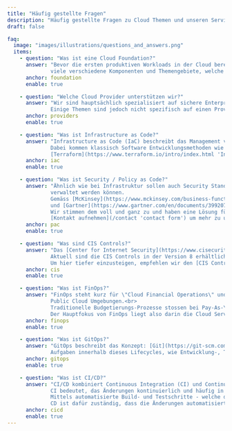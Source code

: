 ```yaml
---
title: "Häufig gestellte Fragen"
description: "Häufig gestellte Fragen zu Cloud Themen und unseren Services"
draft: false

faq:
  image: "images/illustrations/questions_and_answers.png"
  items:
    - question: "Was ist eine Cloud Foundation?"
      answer: "Bevor die ersten produktiven Workloads in der Cloud bereitgestellt werden können, gibt es
              viele verschiedene Komponenten und Themengebiete, welche organisiert und beachtet werden sollten. Es gibt sowohl technische Komponenten - wie Konnektivät, Security und Compliance - als auch organisatorische Punkte - wie die finanzielle Steuerung oder die Betriebsorganisation - allesamt Punkte welche durchdacht werden wollen."
      anchor: foundation
      enable: true

    - question: "Welche Cloud Provider unterstützen wir?"
      answer: "Wir sind hauptsächlich spezialisiert auf sichere Enterprise Deployments in AWS.
              Einige Themen sind jedoch nicht spezifisch auf einen Provider bezogen, sondern lassen sich auf alle gängigen Public Cloud Provider anwenden. Zögern Sie also nicht, uns zu Ihrem Anliegen zu [kontaktieren](/contact 'contact form')."
      anchor: providers
      enable: true

    - question: "Was ist Infrastructure as Code?"
      answer: "Infrastructure as Code (IaC) beschreibt das Management von Infrastruktur als Code Artefact.
              Dabei kommen klassisch Software Entwicklungsmethoden wie Source Code Versioning zum Einsatz.<br>
              [Terraform](https://www.terraform.io/intro/index.html 'Introduction to Terraform') ist eine mächtige Open-Source Software und ein grossartiges Tool für Cloud Deployments."
      anchor: iac
      enable: true

    - question: "Was ist Security / Policy as Code?"
      answer: "Ähnlich wie bei Infrastruktur sollen auch Security Standards und Policies als Programm-Code
              verwaltet werden können.
              Gemäss [McKinsey](https://www.mckinsey.com/business-functions/mckinsey-digital/our-insights/security-as-code-the-best-and-maybe-only-path-to-securing-cloud-applications-and-systems)
              und [Gartner](https://www.gartner.com/en/documents/3992070/using-cloud-native-policy-as-code-to-secure-deployments-) trägt die Automatisierung und Kodifizierung entscheidend zum Erfolg von Security Massnahmen bei.<br>
              Wir stimmen dem voll und ganz zu und haben eine Lösung für die Verwaltung von Sicherheitsereignissen in der Cloud entwickelt, die auf Policy as Code basiert.<br>
              [Kontakt aufnehmen](/contact 'contact form') um mehr zu unserer Lösung **nbSEMPER** zu erfahren."
      anchor: pac
      enable: true

    - question: "Was sind CIS Controls?"
      answer: "Das [Center for Internet Security](https://www.cisecurity.org/) veröffentlicht regelmässig Best Practices und Leitfäden für IT Security.
              Aktuell sind die CIS Controls in der Version 8 erhältlich, in diesem Regelwerk gibt es 18 **Control Domains** von Data Protection, Audit Logging, Service Provider Configuration bis hin zu Penetration Testing enthalten.
              Um hier tiefer einzusteigen, empfehlen wir den [CIS Control Navigator](https://www.cisecurity.org/controls/cis-controls-navigator/)."
      anchor: cis
      enable: true

    - question: "Was ist FinOps?"
      answer: "FinOps steht kurz für \"Cloud Financial Operations\" und beschreibt das Finanz Management in
              Public Cloud Umgebungen.<br>
              Traditionelle Budgetierungs-Prozesse stossen bei Pay-As-You-Go Modellen schnell an ihre Grenzen, da diese bisherigen Methoden oft fixe, jährliche oder quartalsweise Budgets voraussetzen. In Public Cloud Umgebungen skalieren die Kosten mit dem eigentlichen Workload mit; so sind sie nur sehr schwer auf einen längeren Zeitraum im Voraus zu budgetieren.<br>
              Der Hauptfokus von FinOps liegt also darin die Cloud Services optimal zu nutzen um die Kosten zu optimieren und den grössten Mehrwert & Business Value zu generieren."
      anchor: finops
      enable: true

    - question: "Was ist GitOps?"
      answer: "GitOps beschreibt das Konzept: [Git](https://git-scm.com) als zentrales Versionierunssystem zu nutzen um den Lebenszyklus (Lifecycle) einer Systemumgebung zu steuern.<br>
              Aufgaben innerhalb dieses Lifecycles, wie Entwicklung-, Test- und die Abnahme-Prozess, werden alle zentral via Git angestossen und verwaltet. Gleichzeitig sind alle Aktionen in Git  versioniert und nachvollziehbar protokolliert."
      anchor: gitops
      enable: true

    - question: "Was ist CI/CD?"
      answer: "CI/CD kombiniert Continuous Integration (CI) und Continuous Delivery oder Continuous Deployment (CD).<br>
              CI bedeutet, das Änderungen kontinuierlich und häufig in kleinen Inkrementen in die Systemumgebung integriert werden.
              Mittels automatisierte Build- und Testschritte - welche durch CI ausgelöst werden - wird sichergestellt, dass Codeänderungen in der Produktion, zuverlässig und funktional sind.<br>
              CD ist dafür zuständig, dass die Änderungen automatisiert in die bestehende Systemumgebung integriert werden."
      anchor: cicd
      enable: true
---
```

